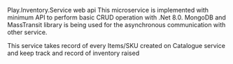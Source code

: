 Play.Inventory.Service web api
This microservice is implemented with minimum API to perform basic CRUD operation with .Net 8.0. MongoDB and MassTransit library is being
used for the asynchronous communication with other service.

This service takes record of every Items/SKU created on Catalogue service and keep track and record of inventory raised